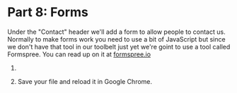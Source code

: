 # Part 8: Forms

Under the "Contact" header we'll add a form to allow people to contact us. Normally to make forms work you need to use a bit of JavaScript but since we don't have that tool in our toolbelt just yet we're goint to use a tool called Formspree. You can read up on it at [formspree.io](https://formspree.io/)

1. 


2. Save your file and reload it in Google Chrome.

